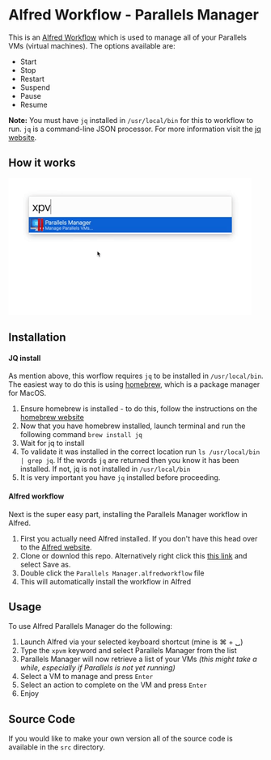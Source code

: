 # Alfred Workflow - Parallels Manager

This is an [Alfred Workflow](https://www.alfredapp.com/) which is used to manage all of your Parallels VMs (virtual machines). The options available are:

- Start
- Stop
- Restart
- Suspend
- Pause
- Resume

**Note:** You must have `jq` installed in `/usr/local/bin` for this to workflow to run. `jq` is a command-line JSON processor. For more information visit the [jq website](https://stedolan.github.io/jq/).

## How it works

![Alfred Parallels Manager](/docs/alfred-parallels-manager.gif)

## Installation

#### JQ install

As mention above, this worflow requires `jq` to be installed in `/usr/local/bin`. The easiest way to do this is using [homebrew](https://brew.sh/), which is a package manager for MacOS.

1. Ensure homebrew is installed - to do this, follow the instructions on the [homebrew website](https://brew.sh/)
2. Now that you have homebrew installed, launch terminal and run the following command `brew install jq`
3. Wait for jq to install
4. To validate it was installed in the correct location run `ls /usr/local/bin | grep jq`. If the words `jq` are returned then you know it has been installed. If not, jq is not installed in `/usr/local/bin`
5. It is very important you have `jq` installed before proceeding.

#### Alfred workflow

Next is the super easy part, installing the Parallels Manager workflow in Alfred.

1. First you actually need Alfred installed. If you don't have this head over to the [Alfred website](https://www.alfredapp.com/).
2. Clone or downlod this repo. Alternatively right click this [this link](./Parallels%20Manager.alfredworkflow) and select Save as.
3. Double click the `Parallels Manager.alfredworkflow` file
4. This will automatically install the workflow in Alfred

## Usage

To use Alfred Parallels Manager do the following:

1. Launch Alfred via your selected keyboard shortcut (mine is ⌘ + ␣)
2. Type the `xpvm` keyword and select Parallels Manager from the list
3. Parallels Manager will now retrieve a list of your VMs *(this might take a while, especially if Parallels is not yet running)*
4. Select a VM to manage and press `Enter`
5. Select an action to complete on the VM and press `Enter`
6. Enjoy

## Source Code

If you would like to make your own version all of the source code is available in the `src` directory.